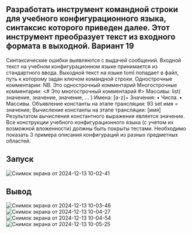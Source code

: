 ## Разработать инструмент командной строки для учебного конфигурационного языка, синтаксис которого приведен далее. Этот инструмент преобразует текст из входного формата в выходной. Вариант 19
Синтаксические ошибки выявляются с выдачей
сообщений.
Входной текст на учебном конфигурационном языке принимается из
стандартного ввода. Выходной текст на языке toml попадает в файл, путь к
которому задан ключом командной строки.
Однострочные комментарии:
NB. Это однострочный комментарий
Многострочные комментарии:
<#
Это многострочный
комментарий
#>
Массивы:
list( значение, значение, значение, ... )
Имена:
[a-z]+
Значения:
• Числа.
• Массивы.
Объявление константы на этапе трансляции:
93
set имя = значение;
Вычисление константы на этапе трансляции:
[имя]
Результатом вычисления константного выражения является значение.
Все конструкции учебного конфигурационного языка (с учетом их
возможной вложенности) должны быть покрыты тестами. Необходимо показать 3
примера описания конфигураций из разных предметных областей.

## Запуск
![Снимок экрана от 2024-12-13 10-02-41](https://github.com/user-attachments/assets/c74ccc49-032d-4e31-8950-224ff0d9c9f1)

## Вывод

![Снимок экрана от 2024-12-13 10-03-46](https://github.com/user-attachments/assets/4c0078c3-a885-4e94-bcbe-9a8ca8c3b59f)
![Снимок экрана от 2024-12-13 10-04-27](https://github.com/user-attachments/assets/f808ed89-ed7d-40f8-9082-af28591064ac)
![Снимок экрана от 2024-12-13 10-04-54](https://github.com/user-attachments/assets/e91ffb5a-c71f-4710-a8e9-f167c8c5bef1)
![Снимок экрана от 2024-12-13 10-05-25](https://github.com/user-attachments/assets/c62d472b-e9cc-4ccc-acaf-1be36a95259f)
